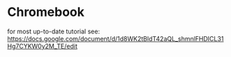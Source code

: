 # Chromebook

for most up-to-date tutorial see:
https://docs.google.com/document/d/1d8WK2tBldT42aQL_shmnlFHDICL31Hg7CYKW0y2M_TE/edit
